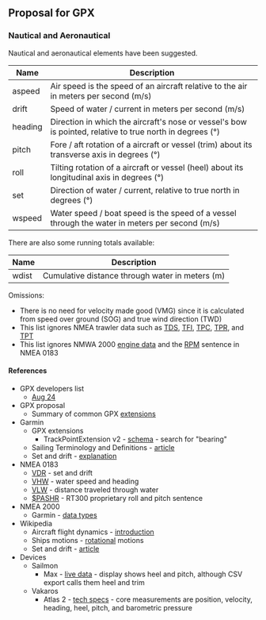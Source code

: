 ## Proposal for GPX

### Nautical and Aeronautical

Nautical and aeronautical elements have been suggested.

| Name    | Description                                                  |
| ------- | ------------------------------------------------------------ |
| aspeed  | Air speed is the speed of an aircraft relative to the air in meters per second (m/s) |
| drift   | Speed of water / current in meters per second (m/s)          |
| heading | Direction in which the aircraft's nose or vessel's bow is pointed, relative to true north in degrees (°) |
| pitch   | Fore / aft rotation of a aircraft or vessel (trim) about its transverse axis in degrees (°) |
| roll    | Tilting rotation of a aircraft or vessel (heel) about its longitudinal axis in degrees (°) |
| set     | Direction of water / current, relative to true north in degrees (°) |
| wspeed  | Water speed / boat speed is the speed of a vessel through the water in meters per second (m/s) |

There are also some running totals available:

| Name  | Description                                     |
| ----- | ----------------------------------------------- |
| wdist | Cumulative distance through water in meters (m) |

Omissions:

- There is no need for velocity made good (VMG) since it is calculated from speed over ground (SOG) and true wind direction (TWD)
- This list ignores NMEA trawler data such as [TDS](https://gpsd.gitlab.io/gpsd/NMEA.html#_tds_trawl_door_spread_distance), [TFI](https://gpsd.gitlab.io/gpsd/NMEA.html#_tfi_trawl_filling_indicator), [TPC](https://gpsd.gitlab.io/gpsd/NMEA.html#_tpc_trawl_position_cartesian_coordinates), [TPR](https://gpsd.gitlab.io/gpsd/NMEA.html#_tpr_trawl_position_relative_vessel), and [TPT](https://gpsd.gitlab.io/gpsd/NMEA.html#_tpt_trawl_position_true)
- This list ignores NMWA 2000 [engine data](https://www8.garmin.com/manuals/webhelp/GUID-1415AAD0-FE63-42A6-8F8D-DB713D616122/EN-US/GUID-8C9B7F1D-846C-4FE3-A78C-65D38F17D2D2.html) and the [RPM](https://gpsd.gitlab.io/gpsd/NMEA.html#_rpm_revolutions) sentence in NMEA 0183



#### References

- GPX developers list
  - [Aug 24](https://groups.io/g/gpx/message/47)
- GPX proposal
  - Summary of common GPX [extensions](../extensions.md)
- Garmin
  - GPX extensions
    - TrackPointExtension v2 - [schema](https://www8.garmin.com/xmlschemas/TrackPointExtensionv2.xsd) - search for "bearing"
  - Sailing Terminology and Definitions - [article](https://support.garmin.com/en-GB/?faq=e5LwusViLZ95VTDwn2Alt7)
  - Set and drift - [explanation](https://support.garmin.com/en-GB/?faq=eYNMvRuppZ2torMWs2pEk6)
- NMEA 0183
  - [VDR](https://gpsd.gitlab.io/gpsd/NMEA.html#_vdr_set_and_drift) - set and drift
  - [VHW](https://gpsd.gitlab.io/gpsd/NMEA.html#_vhw_water_speed_and_heading) - water speed and heading
  - [VLW](https://gpsd.gitlab.io/gpsd/NMEA.html#_vlw_distance_traveled_through_water) - distance traveled through water
  - [$PASHR](https://gpsd.gitlab.io/gpsd/NMEA.html#_pashr_rt300_proprietary_roll_and_pitch_sentence) - RT300 proprietary roll and pitch sentence
- NMEA 2000
  - Garmin - [data types](https://www8.garmin.com/manuals/webhelp/GUID-1415AAD0-FE63-42A6-8F8D-DB713D616122/EN-US/GUID-FACE3DF9-D18C-43B2-A586-B14F670077E1.html)
- Wikipedia
  - Aircraft flight dynamics - [introduction](https://en.wikipedia.org/wiki/Aircraft_flight_dynamics)
  - Ships motions - [rotational](https://en.wikipedia.org/wiki/Ship_motions#Rotational) motions
  - Set and drift - [article](https://en.wikipedia.org/wiki/Set_and_drift)
- Devices
  - Sailmon
    - Max - [live data](https://sailmon.com/max/#1675689499683-c73158df-1d1313e9-e463) - display shows heel and pitch, although CSV export calls them heel and trim
  - Vakaros
    - Atlas 2 - [tech specs](https://vakaros.com/en-eu/pages/tech-specs) - core measurements are position, velocity, heading, heel, pitch, and barometric pressure
